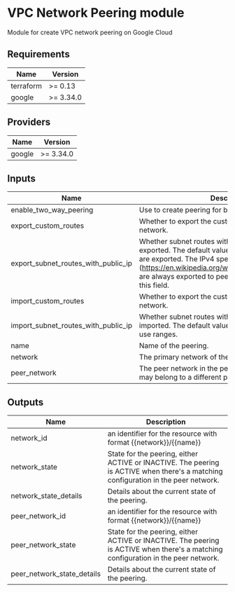 # VPC Network Peering module

Module for create VPC network peering on Google Cloud

## Requirements

| Name | Version |
|------|---------|
| terraform | >= 0.13 |
| google | >= 3.34.0 |

## Providers

| Name | Version |
|------|---------|
| google | >= 3.34.0 |

## Inputs

| Name | Description | Type | Default | Required |
|------|-------------|------|---------|:--------:|
| enable\_two\_way\_peering | Use to create peering for both of network. | `bool` | `true` | no |
| export\_custom\_routes | Whether to export the custom routes to the peer network. | `bool` | `false` | no |
| export\_subnet\_routes\_with\_public\_ip | Whether subnet routes with public IP range are exported. The default value is true, all subnet routes are exported. The IPv4 special-use ranges (https://en.wikipedia.org/wiki/IPv4#Special_addresses) are always exported to peers and are not controlled by this field. | `bool` | `true` | no |
| import\_custom\_routes | Whether to export the custom routes from the peer network. | `bool` | `false` | no |
| import\_subnet\_routes\_with\_public\_ip | Whether subnet routes with public IP range are imported. The default value is false. The IPv4 special-use ranges. | `bool` | `false` | no |
| name | Name of the peering. | `string` | n/a | yes |
| network | The primary network of the peering. | `string` | n/a | yes |
| peer\_network | The peer network in the peering. The peer network may belong to a different project. | `string` | n/a | yes |

## Outputs

| Name | Description |
|------|-------------|
| network\_id | an identifier for the resource with format {{network}}/{{name}} |
| network\_state | State for the peering, either ACTIVE or INACTIVE. The peering is ACTIVE when there's a matching configuration in the peer network. |
| network\_state\_details | Details about the current state of the peering. |
| peer\_network\_id | an identifier for the resource with format {{network}}/{{name}} |
| peer\_network\_state | State for the peering, either ACTIVE or INACTIVE. The peering is ACTIVE when there's a matching configuration in the peer network. |
| peer\_network\_state\_details | Details about the current state of the peering. |

